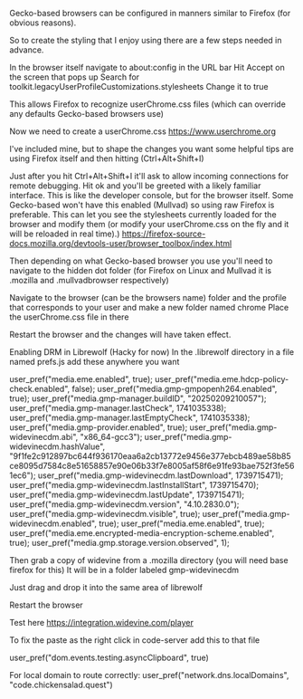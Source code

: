 Gecko-based browsers can be configured in manners similar to Firefox (for obvious reasons).

So to create the styling that I enjoy using there are a few steps needed in advance.

In the browser itself navigate to about:config in the URL bar
Hit Accept on the screen that pops up
Search for toolkit.legacyUserProfileCustomizations.stylesheets
Change it to true

This allows Firefox to recognize userChrome.css files (which can override any defaults Gecko-based browsers use)


Now we need to create a userChrome.css
https://www.userchrome.org

I've included mine, but to shape the changes you want some helpful tips are using Firefox itself and then hitting (Ctrl+Alt+Shift+I)

Just after you hit Ctrl+Alt+Shift+I it'll ask to allow incoming connections for remote debugging. Hit ok and you'll be greeted with a likely familiar interface. This is like the developer console, but for the browser itself. Some Gecko-based won't have this enabled (Mullvad) so using raw Firefox is preferable.
This can let you see the stylesheets currently loaded for the browser and modify them (or modify your userChrome.css on the fly and it will be reloaded in real time).)
https://firefox-source-docs.mozilla.org/devtools-user/browser_toolbox/index.html


Then depending on what Gecko-based browser you use you'll need to navigate to the hidden dot folder (for Firefox on Linux and Mullvad it is .mozilla and .mullvadbrowser respectively)

Navigate to the browser (can be the browsers name) folder and the profile that corresponds to your user and make a new folder named chrome
Place the userChrome.css file in there


Restart the browser and the changes will have taken effect.



Enabling DRM in Librewolf (Hacky for now)
In the .librewolf directory in a file named prefs.js add these anywhere you want

user_pref("media.eme.enabled", true);
user_pref("media.eme.hdcp-policy-check.enabled", false);
user_pref("media.gmp-gmpopenh264.enabled", true);
user_pref("media.gmp-manager.buildID", "20250209210057");
user_pref("media.gmp-manager.lastCheck", 1741035338);
user_pref("media.gmp-manager.lastEmptyCheck", 1741035338);
user_pref("media.gmp-provider.enabled", true);
user_pref("media.gmp-widevinecdm.abi", "x86_64-gcc3");
user_pref("media.gmp-widevinecdm.hashValue", "9f1fe2c912897bc644f936170eaa6a2cb13772e9456e377ebcb489ae58b85ce8095d7584c8e51658857e90e06b33f7e8005af58f6e91fe93bae752f3fe561ec6");
user_pref("media.gmp-widevinecdm.lastDownload", 1739715471);
user_pref("media.gmp-widevinecdm.lastInstallStart", 1739715470);
user_pref("media.gmp-widevinecdm.lastUpdate", 1739715471);
user_pref("media.gmp-widevinecdm.version", "4.10.2830.0");
user_pref("media.gmp-widevinecdm.visible", true);
user_pref("media.gmp-widevinecdm.enabled", true);
user_pref("media.eme.enabled", true);
user_pref("media.eme.encrypted-media-encryption-scheme.enabled", true);
user_pref("media.gmp.storage.version.observed", 1);


Then grab a copy of widevine from a .mozilla directory (you will need base firefox for this)
It will be in a folder labeled gmp-widevinecdm


Just drag and drop it into the same area of librewolf


Restart the browser

Test here
https://integration.widevine.com/player





To fix the paste as the right click in code-server add this to that file

user_pref("dom.events.testing.asyncClipboard", true)

For local domain to route correctly:
user_pref("network.dns.localDomains", "code.chickensalad.quest")
